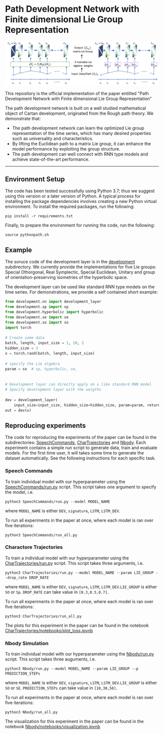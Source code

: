 Path Development Network with Finite dimensional Lie Group Representation
========================================

<p align="center">
<img align="middle" src="./images/Development_flowchart.png" width="666" />
</p>

This repository is the official implementation  of the paper entitled "Path Development Network with Finite dimensional Lie Group Representation"

The path development network is built on a well studied mathematical object of Cartan development, originated from the Rough path theory. We demonstrate that:
+ The path development network can learn the optimized Lie group representation of the time series, which has many desired properties such as universality and characteristics.
+ By lifting the Euclidean path to a matrix Lie group, it can enhance the model performance by exploiting the group structure.
+ The path development can well connect with RNN type models and achieve state-of-the-art performance.   

-----


## Environment Setup
The code has been tested successfully using Python 3.7; thus we suggest using this version or a later version of Python. A typical process for installing the package dependencies involves creating a new Python virtual environment.
To install the required packages, run the following:
```console
pip install -r requirements.txt
```

Finally, to prepare the environment for running the code, run the following:
```console
source pythonpath.sh
```

## Example
The soruce code of the development layer is in the [development](development) subdirectory. We currently provide the implementations for five Lie groups: Special Othorgonal, Real Symplectic, Special Euclidean, Unitary and group of orientation-preserving isometries of the hyperbolic space. 

The development layer can be used like standard RNN type models on the time series. For demonstrations, we provide a self contained short example:

```python
from development.nn import development_layer
from development.sp import sp
from development.hyperbolic import hyperbolic
from development.se import se
from development.so import so
import torch

# Create some data
batch, length, input_size = 1, 10, 2
hidden_size = 3
x = torch.rand(batch, length, input_size)

# specify the Lie algebra
param = so  # sp, hyperbolic, se,


# Development layer can directly apply on x like standard RNN model
# Specify development layer with the weigths

dev = development_layer(
    input_size=input_size, hidden_size=hidden_size, param=param, return_sequence=False)
out = dev(x)
```  
## Reproducing experiments

The code for reproducing the experiments of the paper can be found in the subdirectories: [SpeechCommands](SpeechCommands), [CharTrajectories](CharTrajecotries) and [Nbody](Nbody). Each experiment contains a simple run script to generate data, train and evaluate models. For the first time user, it will takes some time to generate the dataset automatically. See the following instructions for each specific task.

### Speech Commands
To train individual model with our hyperparameter using the [SpeechCommands/run.py](SpeechCommands/run.py) script. This script takes one argument to specify the model, i.e.
```console
python3 SpeechCommands/run.py --model MODEL_NAME
```
where `MODEL_NAME` is either `DEV`, `signature`, `LSTM`, `LSTM_DEV`.

To run all experiments in the paper at once, where each model is ran over five iterations:
```console
python3 SpeechCommands/run_all.py
```

### Charactore Trajectories
To train a individual model with our hyperparameter using the [CharTrajectories/run.py](CharTrajectories/run.py) script. This script takes three arguments, i.e.

```console
python3 CharTrajectories/run.py --model MODEL_NAME --param LIE_GROUP --drop_rate DROP_RATE 
```
where `MODEL_NAME` is either `DEV`, `signature`, `LSTM`, `LSTM_DEV`.`LIE_GROUP` is either `SO` or `Sp`. `DROP_RATE` can take value in `[0.3,0.5,0.7]`. 

To run all experiments in the paper at once, where each model is ran over five iterations:
```console
python3 CharTrajectories/run_all.py
```
The plots for this experiment in the paper can be found in the notebook [CharTrajectories/notebooks/plot_loss.ipynb](CharTrajectories/notebooks/plot_loss.ipynb)

### Nbody Simulation
To train individual model with our hyperparameter using the [Nbody/run.py](Nbody/run.py) script. This script takes three auguments, i.e.

```console
python3 Nbody/run.py --model MODEL_NAME --param LIE_GROUP --p PREDICTION_STEPs 
```
where `MODEL_NAME` is either `DEV`, `signature`, `LSTM`, `LSTM_DEV`.`LIE_GROUP` is either `SO` or `SE`. `PREDICTION_STEPs` can take value in `[10,30,50]`. 

To run all experiments in the paper at once,  where each model is ran over five iterations:
```console
python3 Nbody/run_all.py
```
The visualization for this experiment in the paper can be found in the notebook [Nbody/notebooks/visualization.ipynb](Nbody/notebooks/visualization.ipynb)

